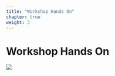```yaml
---
title: "Workshop Hands On"
chapter: true
weight: 3
---
```


# Workshop Hands On

![](../images/image-getready.jpg)
